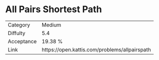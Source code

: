 # All Pairs Shortest Path

<table>
    <tr>
        <td>Category</td>
        <td>Medium</td>
    </tr>
    <tr>
        <td>Diffulty</td>
        <td>5.4</td>
    </tr>
    <tr>
        <td>Acceptance</td>
        <td>19.38 %</td>
    </tr>
    <tr>
        <td>Link</td>
        <td>https://open.kattis.com/problems/allpairspath</td>
    </tr>
</table>